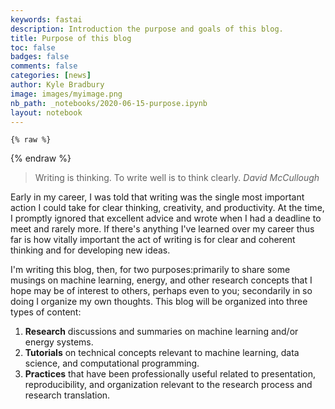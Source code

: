 ```yaml
---
keywords: fastai
description: Introduction the purpose and goals of this blog.
title: Purpose of this blog
toc: false 
badges: false
comments: false
categories: [news]
author: Kyle Bradbury
image: images/myimage.png
nb_path: _notebooks/2020-06-15-purpose.ipynb
layout: notebook
---
```


<!--
#################################################
### THIS FILE WAS AUTOGENERATED! DO NOT EDIT! ###
#################################################
# file to edit: _notebooks/2020-06-15-purpose.ipynb
-->

<div class="container" id="notebook-container">
        
    {% raw %}
    
<div class="cell border-box-sizing code_cell rendered">

</div>
    {% endraw %}

<div class="cell border-box-sizing text_cell rendered"><div class="inner_cell">
<div class="text_cell_render border-box-sizing rendered_html">
<blockquote><p>Writing is thinking. To write well is to think clearly. <em>David McCullough</em></p>
</blockquote>
<p>Early in my career, I was told that writing was the single most important action I could take for clear thinking, creativity, and productivity. At the time, I promptly ignored that excellent advice and wrote when I had a deadline to meet and rarely more. If there's anything I've learned over my career thus far is how vitally important the act of writing is for clear and coherent thinking and for developing new ideas.</p>
<p>I'm writing this blog, then, for two purposes:primarily to share some musings on machine learning, energy, and other research concepts that I hope may be of interest to others, perhaps even to you; secondarily in so doing I organize my own thoughts.
This blog will be organized into three types of content:</p>
<ol>
<li><strong>Research</strong> discussions and summaries on machine learning and/or energy systems.</li>
<li><strong>Tutorials</strong> on technical concepts relevant to machine learning, data science, and computational programming.</li>
<li><strong>Practices</strong> that have been professionally useful related to presentation, reproducibility, and organization relevant to the research process and research translation.</li>
</ol>

</div>
</div>
</div>
</div>
 

